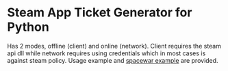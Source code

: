 # Steam App Ticket Generator for Python
Has 2 modes, offline (client) and online (network). Client requires the steam api dll while network requires using credentials which in most cases is against steam policy.
Usage example and [spacewar example](spacewar.py) are provided.